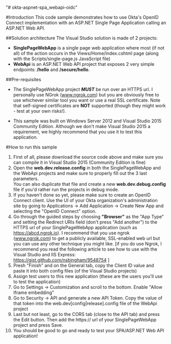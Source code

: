 "# okta-aspnet-spa_webapi-oidc" 

#Introduction
This code sample demonstrates how to use Okta's OpenID Connect implementation with an ASP.NET Single Page Application calling an ASP.NET Web API.

##Solution architecture
The Visual Studio solution is made of 2 projects:  
- **SinglePageWebApp** is a single page web application where most (if not all) of the action occurs in the Views/Home/Index.cshtml page (along with the Scripts/single-page.js JavaScript file)  
- **WebApi** is an ASP.NET Web API project that exposes 2 very simple endpoints:  **/hello** and **/secure/hello**.


##Pre-requisites
- The SinglePageWebApp project _**MUST**_ be run over an HTTPS url. I personally use NGrok (www.ngrok.com) but you are obviously free to use whichever similar tool you want or use a real SSL certificate. Note that self-signed certificates are **NOT** supported (though they might work - test at your own risks!).

- This sample was built on Windows Server 2012 and Visual Studio 2015 Community Edition. Although we don't make Visual Studio 2015 a requirement, we highly recommend that you use it to test this application.

#How to run this sample
1. First of all, please download the source code above and make sure you can compile it in Visual Studio 2015 (Community Edition is fine)
2. Open the **web.dev.release.config** in both the SinglePageWebApp and the WebApi projects and make sure to properly fill out the 3 last parameters.  
You can also duplicate that file and create a new **web.dev.debug.config** file if you'd rather run the projects in debug mode. 
3. If you haven't done so yet, please make sure to create an OpenID Connect client. Use the UI of your Okta organization's administration site by going to Applications -> Add Application -> Create New App and selecting the "OpenID Connect" option.
4. Go through the guided steps by choosing **"Browser"** as the "App Type" and setting the Redirect URIs field (don't press "Add another") to the HTTPS url of your SinglePageWebApp application (such as https://abcd.ngrok.io). I recommend that you use ngrok (www.ngrok.com) to get a publicly available, SSL-enabled web url but you can use any other technique you might like. [if you do use Ngrok, I recommend you read the following article to see how to use with the Visual Studio and IIS Express: https://gist.github.com/nsbingham/9548754 ]
5. Presh "Finish" and on the General tab, copy the Client ID value and paste it into both config files (of the Visual Studio projects)
6. Assign test users to this new application (these are the users you'll use to test the application)
7. Go to Settings -> Customization and scroll to the bottom. Enable "Allow Iframe embedding"
8. Go to Security -> API and generate a new API Token. Copy the value of that token into the web.dev[config|release].config file of the WebApi project
9. Last but not least, go to the CORS tab (close to the API tab) and press the Edit button. Then add the https:// url of your SinglePageWebApp project and press Save.
10. You should be good to go and ready to test your SPA/ASP.NET Web API application!